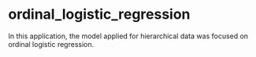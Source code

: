 # ordinal_logistic_regression
In this application, the model applied for hierarchical data was focused on ordinal logistic regression.
